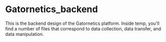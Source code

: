 # Gatornetics_backend

This is the backend design of the Gatornetics platform. Inside temp, you'll find a number of files that correspond to data collection, data transfer, and data manipulation.
